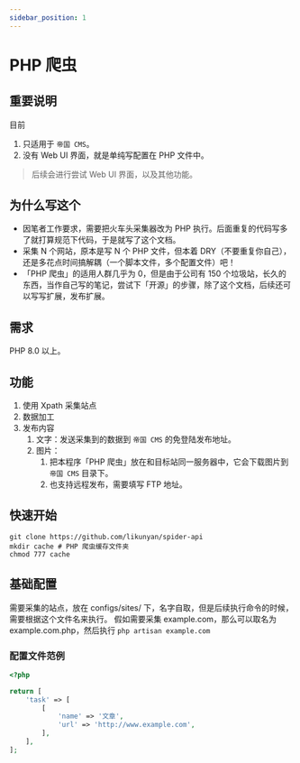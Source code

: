 ```yaml
---
sidebar_position: 1
---
```


# PHP 爬虫

## 重要说明

目前

1. 只适用于 `帝国 CMS`。
2. 没有 Web UI 界面，就是单纯写配置在 PHP 文件中。

> 后续会进行尝试 Web UI 界面，以及其他功能。

## 为什么写这个

- 因笔者工作要求，需要把火车头采集器改为 PHP 执行。后面重复的代码写多了就打算规范下代码，于是就写了这个文档。
- 采集 N 个网站，原本是写 N 个 PHP 文件，但本着 DRY（不要重复你自己），还是多花点时间搞解耦（一个脚本文件，多个配置文件）吧！
- 「PHP 爬虫」的适用人群几乎为 0，但是由于公司有 150 个垃圾站，长久的东西，当作自己写的笔记，尝试下「开源」的步骤，除了这个文档，后续还可以写写扩展，发布扩展。

## 需求

PHP 8.0 以上。

## 功能

1. 使用 Xpath 采集站点
2. 数据加工
3. 发布内容
   1. 文字：发送采集到的数据到 `帝国 CMS` 的免登陆发布地址。
   2. 图片：
      1. 把本程序「PHP 爬虫」放在和目标站同一服务器中，它会下载图片到 `帝国 CMS` 目录下。
      2. 也支持远程发布，需要填写 FTP 地址。

## 快速开始

```shell
git clone https://github.com/likunyan/spider-api
mkdir cache # PHP 爬虫缓存文件夹
chmod 777 cache
```

## 基础配置

需要采集的站点，放在 configs/sites/ 下，名字自取，但是后续执行命令的时候，需要根据这个文件名来执行。 假如需要采集 example.com，那么可以取名为 example.com.php，然后执行 `php artisan example.com`

### 配置文件范例

```php
<?php

return [
    'task' => [
        [
            'name' => '文章',
            'url' => 'http://www.example.com',
        ],
    ],
];
```
